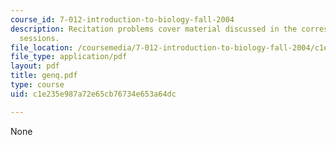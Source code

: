 ```yaml
---
course_id: 7-012-introduction-to-biology-fall-2004
description: Recitation problems cover material discussed in the corresponding lecture
  sessions.
file_location: /coursemedia/7-012-introduction-to-biology-fall-2004/c1e235e987a72e65cb76734e653a64dc_genq.pdf
file_type: application/pdf
layout: pdf
title: genq.pdf
type: course
uid: c1e235e987a72e65cb76734e653a64dc

---
```

None